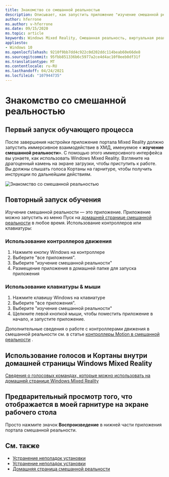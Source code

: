 ```yaml
---
title: Знакомство со смешанной реальностью
description: Описывает, как запустить приложение "изучение смешанной реальности" и как перемещаться по Windows Mixed Reality.
author: hferrone
ms.author: v-hferrone
ms.date: 09/15/2020
ms.topic: article
keywords: Windows Mixed Reality, Смешанная реальность, виртуальная реальность, VR, MR, руководство, начало работы
appliesto:
- Windows 10
ms.openlocfilehash: 9210f9bb7dd4c922c0d202ddc114beab60e66de8
ms.sourcegitcommit: 95fbb851336b6c5977a2ce4d4ac10f0eeb0df31f
ms.translationtype: MT
ms.contentlocale: ru-RU
ms.lasthandoff: 04/24/2021
ms.locfileid: "107944735"
---
```

# <a name="learn-mixed-reality"></a>Знакомство со смешанной реальностью

## <a name="running-the-learning-experience-for-the-first-time"></a>Первый запуск обучающего процесса

После завершения настройки приложение портала Mixed Reality должно запустить иммерсивное взаимодействие в ХМД, именуемое « **изучение смешанной реальности**». С помощью этого иммерсивного интерфейса вы узнаете, как использовать Windows Mixed Reality. Взгляните на драгоценный камень на экране загрузки, чтобы приступить к работе. Вы должны слышать голоса Кортаны на гарнитуре, чтобы получить инструкции по дальнейшим действиям.

![Знакомство со смешанной реальностью](images/file-learnmixedrealitystart.png)

## <a name="rerun-the-learning-experience"></a>Повторный запуск обучения

Изучение смешанной реальности — это приложение. Приложение можно запустить из меню Пуск на [домашней странице смешанной реальности](your-mixed-reality-home.md) в любое время. Использование контроллеров или клавиатуры:

### <a name="use-your-motion-controllers"></a>Использование контроллеров движения

1. Нажмите кнопку Windows на контроллере
2. Выберите "все приложения".
3. Выберите "изучение смешанной реальности"
4. Размещение приложения в домашней папке для запуска приложения

### <a name="use-your-mouse--keyboard"></a>Использование клавиатуры & мыши

1. Нажмите клавишу Windows на клавиатуре
2. Выберите "все приложения".
3. Выберите "изучение смешанной реальности"
4. Щелкните левой кнопкой мыши, чтобы поместить приложение в начало, и запустите приложение.

Дополнительные сведения о работе с контроллерами движения в смешанной реальности см. в статье [контроллеры Motion в смешанной реальности](controllers-in-wmr.md) .

## <a name="use-voice-commands-and-cortana-inside-of-the-windows-mixed-reality-home"></a>Использование голосов и Кортаны внутри домашней страницы Windows Mixed Reality

[Сведения о голосовых командах, которые можно использовать на домашней странице Windows Mixed Reality](https://support.microsoft.com/help/4041322/windows-10-speech-in-windows-mixed-reality)

## <a name="show-a-preview-of-what-im-seeing-in-my-headset-on-my-desktops-screen"></a>Предварительный просмотр того, что отображается в моей гарнитуре на экране рабочего стола

Просто нажмите значок **Воспроизведение** в нижней части приложения портала смешанной реальности.

## <a name="see-also"></a>См. также

* [Устранение неполадок установки](installation_errors.md)
* [Устранение неполадок установки](wmr-setup-faq.yml)
* [Домашняя страница смешанной реальности](your-mixed-reality-home.md)

